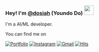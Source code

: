 ### Hey! I'm [@dosiah](https://doyoundo.github.io/) (Youndo Do) <img src="https://github.com/souvikguria98/souvikguria98/blob/master/Hi.gif" width="30">

I'm a AI/ML developer.

You can find me on

[![Portfolio](http://img.shields.io/badge/-Portfolio-black?style=flat-square&logo=github&link=https://837477.github.io)](https://doyoundo.github.io/) 
[![Instagram](https://img.shields.io/badge/-Instagram-dd2a7b?style=flat-square&logo=instagram&logoColor=white&link=https://www.instagram.com/_seowjdals)](https://www.instagram.com/youndo_bro/) 
[![Gmail](https://img.shields.io/badge/-Gmail-d14836?style=flat-square&logo=Gmail&logoColor=white&link=mailto:8374770@gmail.com)](mailto:doryan607@gmail.com)
[![Hits](https://hits.seeyoufarm.com/api/count/incr/badge.svg?url=https%3A%2F%2Fgithub.com%2Fdoyoundo%2Fhit-counter&count_bg=%23E6EF1A&title_bg=%2342219C&icon=tinder.svg&icon_color=%23FFEFEF&title=hits&edge_flat=true)](https://hits.seeyoufarm.com)
